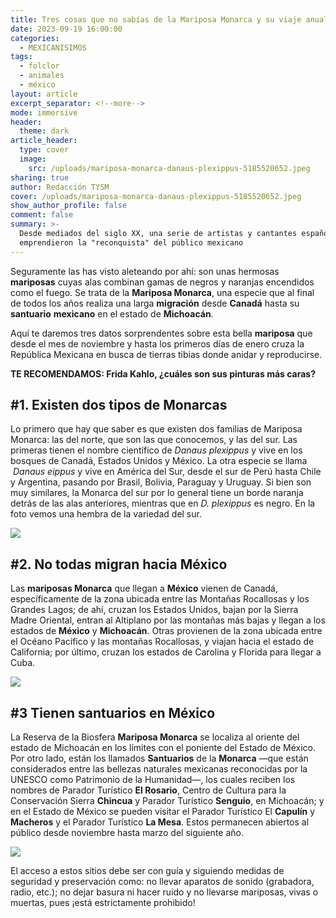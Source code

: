 ```yaml
---
title: Tres cosas que no sabías de la Mariposa Monarca y su viaje anual a México
date: 2023-09-19 16:00:00
categories:
  - MEXICANISIMOS
tags:
  - folclor
  - animales
  - méxico
layout: article
excerpt_separator: <!--more-->
mode: immersive
header:
  theme: dark
article_header:
  type: cover
  image:
    src: /uploads/mariposa-monarca-danaus-plexippus-5185520652.jpeg
sharing: true
author: Redacción TYSM
cover: /uploads/mariposa-monarca-danaus-plexippus-5185520652.jpeg
show_author_profile: false
comment: false
summary: >-
  Desde mediados del siglo XX, una serie de artistas y cantantes españoles
  emprendieron la "reconquista" del público mexicano
---
```

Seguramente las has visto aleteando por ahí: son unas hermosas **mariposas** cuyas alas combinan gamas de negros y naranjas encendidos como el fuego. Se trata de la&nbsp;**Mariposa Monarca**, una especie que al final de todos los años realiza una larga **migración** desde **Canadá** hasta su **santuario** **mexicano** en el estado de **Michoacán**.&nbsp;

Aquí te daremos tres datos sorprendentes sobre esta bella **mariposa** que desde el mes de noviembre y hasta los primeros días de enero cruza la República Mexicana en busca de tierras tibias donde anidar y reproducirse.

**TE RECOMENDAMOS: Frida Kahlo, ¿cuáles son sus pinturas más caras?**

## \#1. Existen dos tipos de Monarcas

Lo primero que hay que saber es que existen dos familias de Mariposa Monarca: las del norte, que son las que conocemos, y las del sur. Las primeras tienen el nombre científico de&nbsp;*Danaus plexippus* y vive en los bosques de Canadá, Estados Unidos y México. La otra especie se llama &nbsp;*Danaus eippus* y vive en América del Sur, desde el sur de Perú hasta Chile y Argentina, pasando por Brasil, Bolivia, Paraguay y Uruguay. Si bien son muy similares, la Monarca del sur por lo general tiene un borde naranja detrás de las alas anteriores, mientras que en&nbsp;*D. plexippus*&nbsp;es negro. En la foto vemos una hembra de la variedad del sur.

![](https://upload.wikimedia.org/wikipedia/commons/thumb/4/40/Danaus_erippus%2C_female.jpg/1024px-Danaus_erippus%2C_female.jpg)

## \#2. No todas migran hacia México

Las **mariposas Monarca** que llegan a **México** vienen de Canadá, específicamente de la zona ubicada entre las Montañas Rocallosas y los Grandes Lagos; de ahí, cruzan los Estados Unidos, bajan por la Sierra Madre Oriental, entran al Altiplano por las montañas más bajas y llegan a los estados de **México** y **Michoacán**. Otras provienen de la zona ubicada entre el Océano Pacífico y las montañas Rocallosas, y viajan hacia el estado de California; por último, cruzan los estados de Carolina y Florida para llegar a Cuba.

![](https://upload.wikimedia.org/wikipedia/commons/3/39/Monarch_butterfly_rush_2.jpg)

## \#3 Tienen santuarios en México

La Reserva de la Biosfera **Mariposa Monarca** se localiza al oriente del estado de Michoacán en los límites con el poniente del Estado de México. Por otro lado, están los llamados **Santuarios** de la **Monarca** —que están considerados entre las bellezas naturales mexicanas reconocidas por la UNESCO como Patrimonio de la Humanidad—, los cuales reciben los nombres de Parador Turístico **El Rosario**, Centro de Cultura para la Conservación Sierra **Chincua** y Parador Turístico **Senguio**, en Michoacán; y en el Estado de México se pueden visitar el Parador Turístico El **Capulín** y **Macheros** y el Parador Turístico **La Mesa**. Estos permanecen abiertos al público desde noviembre hasta marzo del siguiente año.

![](https://upload.wikimedia.org/wikipedia/commons/thumb/f/f4/Ocampo_06.jpg/1024px-Ocampo_06.jpg)

El acceso a estos sitios debe ser con guía y siguiendo medidas de seguridad y preservación como: no llevar aparatos de sonido (grabadora, radio, etc.); no dejar basura ni hacer ruido y no llevarse&nbsp;mariposas, vivas o muertas, pues ¡está estrictamente prohibido!